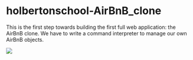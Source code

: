 # holbertonschool-AirBnB_clone
This is the first step towards building the first full web application: the AirBnB clone. We have to write a command interpreter to manage our own AirBnB objects.
<p><img src="https://holbertonintranet.s3.amazonaws.com/uploads/medias/2018/6/65f4a1dd9c51265f49d0.png?X-Amz-Algorithm=AWS4-HMAC-SHA256&X-Amz-Credential=AKIARDDGGGOU5BHMTQX4%2F20220705%2Fus-east-1%2Fs3%2Faws4_request&X-Amz-Date=20220705T171150Z&X-Amz-Expires=86400&X-Amz-SignedHeaders=host&X-Amz-Signature=c87a4ead607f26d38959fa1543ecbc3a07ff86967a8c4e08baa8ef257d17415f"><br></p>
